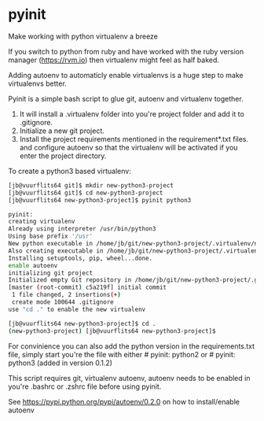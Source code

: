 
pyinit
=========
Make working with python virtualenv a breeze

If you switch to python from ruby and have worked with the ruby version manager (https://rvm.io) then virtualenv might feel as half baked.

Adding autoenv to automaticly enable virtualenvs is a huge step to make virtualenvs better.

Pyinit is a simple bash script to glue git, autoenv and virtualenv together.

1. It will install a .virtualenv folder into you're project folder and add it to .gitignore.
2. Initialize a new git project.
3. Install the project requirements mentioned in the requirement*.txt files. and configure autoenv so that the virtualenv will be activated if you enter the project directory.

To create a python3 based virtualenv:
```bash
[jb@vuurflits64 git]$ mkdir new-python3-project
[jb@vuurflits64 git]$ cd new-python3-project
[jb@vuurflits64 new-python3-project]$ pyinit python3

pyinit:
creating virtualenv
Already using interpreter /usr/bin/python3
Using base prefix '/usr'
New python executable in /home/jb/git/new-python3-project/.virtualenv/new-python3-project/bin/python3
Also creating executable in /home/jb/git/new-python3-project/.virtualenv/new-python3-project/bin/python
Installing setuptools, pip, wheel...done.
enable autoenv
initializing git project
Initialized empty Git repository in /home/jb/git/new-python3-project/.git/
[master (root-commit) c5a219f] initial commit
 1 file changed, 2 insertions(+)
 create mode 100644 .gitignore
use "cd ." to enable the new virtualenv

[jb@vuurflits64 new-python3-project]$ cd .
(new-python3-project) [jb@vuurflits64 new-python3-project]$
```
For convinience you can also add the python version in the requirements.txt file, simply start you're the file with either # pyinit: python2 or # pyinit: python3 (added in version 0.1.2)

This script requires git, virtualenv autoenv, autoenv needs to be enabled in you're .bashrc or .zshrc file before using pyinit.

See https://pypi.python.org/pypi/autoenv/0.2.0 on how to install/enable autoenv
